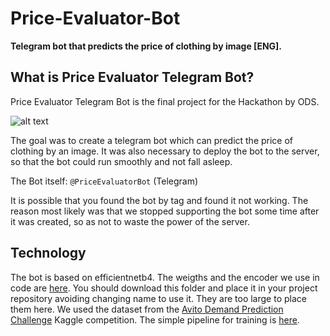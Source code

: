 # Price-Evaluator-Bot

**Telegram bot that predicts the price of clothing by image [ENG].**

What is Price Evaluator Telegram Bot?
------------------------------------------
Price Evaluator Telegram Bot is the final project for the Hackathon by ODS.

![alt text](https://github.com/t0efL/Price-Evaluator-Bot/blob/main/images/ods.jpg)

The goal was to create a telegram bot which can predict the price of clothing by an image. It was also necessary to deploy the bot to the server, so that the bot could run smoothly and not fall asleep.

The Bot itself: `@PriceEvaluatorBot` (Telegram)

It is possible that you found the bot by tag and found it not working. The reason most likely was that we stopped supporting the bot some time after it was created, so as not to waste the power of the server.

Technology
-------
The bot is based on efficientnetb4. The weigths and the encoder we use in code are [here](https://drive.google.com/drive/folders/1mtsRFAt-K7MCR8En2qmsqSwjtti4RhAH?usp=sharing). You should download this folder and place it in your project repository avoiding changing name to use it. They are too large to place them here. We used the dataset from the [Avito Demand Prediction Challenge](https://www.kaggle.com/c/avito-demand-prediction) Kaggle competition. The simple pipeline for training is [here](https://github.com/t0efL/Price-Evaluator-Bot).
